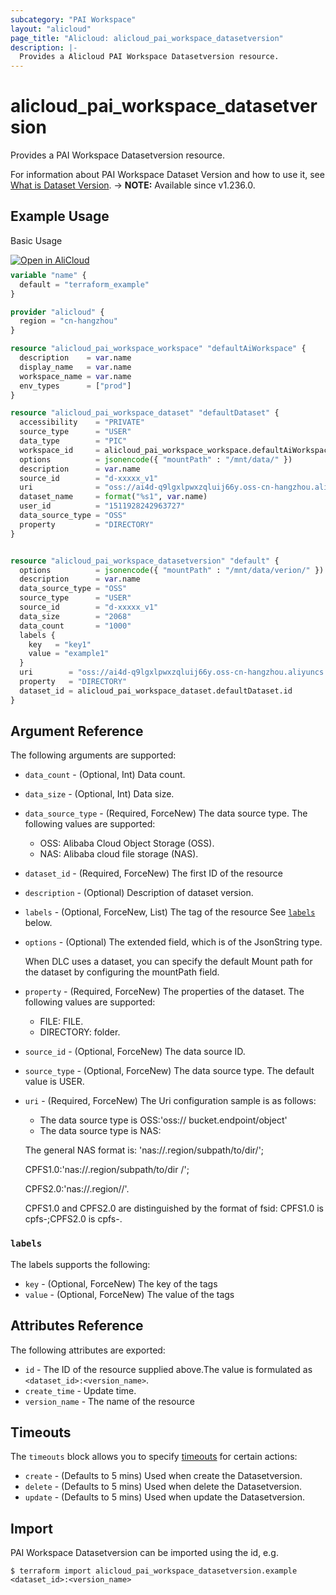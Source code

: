 ```yaml
---
subcategory: "PAI Workspace"
layout: "alicloud"
page_title: "Alicloud: alicloud_pai_workspace_datasetversion"
description: |-
  Provides a Alicloud PAI Workspace Datasetversion resource.
---
```


# alicloud_pai_workspace_datasetversion

Provides a PAI Workspace Datasetversion resource.



For information about PAI Workspace Dataset Version and how to use it, see [What is Dataset Version](https://next.api.alibabacloud.com/document/AIWorkSpace/2021-02-04/CreateDatasetVersion).
-> **NOTE:** Available since v1.236.0.

## Example Usage

Basic Usage

<div style="display: block;margin-bottom: 40px;"><div class="oics-button" style="float: right;position: absolute;margin-bottom: 10px;">
  <a href="https://api.aliyun.com/terraform?resource=alicloud_pai_workspace_datasetversion&exampleId=1b18f787-026c-41c0-e729-9fe9aa467eb43a0157eb&activeTab=example&spm=docs.r.pai_workspace_datasetversion.0.1b18f78702&intl_lang=EN_US" target="_blank">
    <img alt="Open in AliCloud" src="https://img.alicdn.com/imgextra/i1/O1CN01hjjqXv1uYUlY56FyX_!!6000000006049-55-tps-254-36.svg" style="max-height: 44px; max-width: 100%;">
  </a>
</div></div>

```terraform
variable "name" {
  default = "terraform_example"
}

provider "alicloud" {
  region = "cn-hangzhou"
}

resource "alicloud_pai_workspace_workspace" "defaultAiWorkspace" {
  description    = var.name
  display_name   = var.name
  workspace_name = var.name
  env_types      = ["prod"]
}

resource "alicloud_pai_workspace_dataset" "defaultDataset" {
  accessibility    = "PRIVATE"
  source_type      = "USER"
  data_type        = "PIC"
  workspace_id     = alicloud_pai_workspace_workspace.defaultAiWorkspace.id
  options          = jsonencode({ "mountPath" : "/mnt/data/" })
  description      = var.name
  source_id        = "d-xxxxx_v1"
  uri              = "oss://ai4d-q9lgxlpwxzqluij66y.oss-cn-hangzhou.aliyuncs.com/"
  dataset_name     = format("%s1", var.name)
  user_id          = "1511928242963727"
  data_source_type = "OSS"
  property         = "DIRECTORY"
}


resource "alicloud_pai_workspace_datasetversion" "default" {
  options          = jsonencode({ "mountPath" : "/mnt/data/verion/" })
  description      = var.name
  data_source_type = "OSS"
  source_type      = "USER"
  source_id        = "d-xxxxx_v1"
  data_size        = "2068"
  data_count       = "1000"
  labels {
    key   = "key1"
    value = "example1"
  }
  uri        = "oss://ai4d-q9lgxlpwxzqluij66y.oss-cn-hangzhou.aliyuncs.com/"
  property   = "DIRECTORY"
  dataset_id = alicloud_pai_workspace_dataset.defaultDataset.id
}
```

## Argument Reference

The following arguments are supported:
* `data_count` - (Optional, Int) Data count.
* `data_size` - (Optional, Int) Data size.
* `data_source_type` - (Required, ForceNew) The data source type. The following values are supported:
  - OSS: Alibaba Cloud Object Storage (OSS).
  - NAS: Alibaba cloud file storage (NAS).
* `dataset_id` - (Required, ForceNew) The first ID of the resource
* `description` - (Optional) Description of dataset version.
* `labels` - (Optional, ForceNew, List) The tag of the resource See [`labels`](#labels) below.
* `options` - (Optional) The extended field, which is of the JsonString type.

  When DLC uses a dataset, you can specify the default Mount path for the dataset by configuring the mountPath field.
* `property` - (Required, ForceNew) The properties of the dataset. The following values are supported:
  - FILE: FILE.
  - DIRECTORY: folder.
* `source_id` - (Optional, ForceNew) The data source ID.
* `source_type` - (Optional, ForceNew) The data source type. The default value is USER. 
* `uri` - (Required, ForceNew) The Uri configuration sample is as follows:
  - The data source type is OSS:'oss:// bucket.endpoint/object'
  - The data source type is NAS:

  The general NAS format is: 'nas://.region/subpath/to/dir/';

  CPFS1.0:'nas://.region/subpath/to/dir /';

  CPFS2.0:'nas://.region//'.

  CPFS1.0 and CPFS2.0 are distinguished by the format of fsid: CPFS1.0 is cpfs-;CPFS2.0 is cpfs-.

### `labels`

The labels supports the following:
* `key` - (Optional, ForceNew) The key of the tags
* `value` - (Optional, ForceNew) The value of the tags

## Attributes Reference

The following attributes are exported:
* `id` - The ID of the resource supplied above.The value is formulated as `<dataset_id>:<version_name>`.
* `create_time` - Update time.
* `version_name` - The name of the resource

## Timeouts

The `timeouts` block allows you to specify [timeouts](https://developer.hashicorp.com/terraform/language/resources/syntax#operation-timeouts) for certain actions:
* `create` - (Defaults to 5 mins) Used when create the Datasetversion.
* `delete` - (Defaults to 5 mins) Used when delete the Datasetversion.
* `update` - (Defaults to 5 mins) Used when update the Datasetversion.

## Import

PAI Workspace Datasetversion can be imported using the id, e.g.

```shell
$ terraform import alicloud_pai_workspace_datasetversion.example <dataset_id>:<version_name>
```